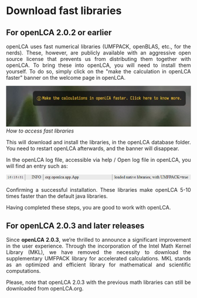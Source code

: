 <div style='text-align: justify;'>

# Download fast libraries

## For openLCA 2.0.2 or earlier

openLCA uses fast numerical libraries (UMFPACK, openBLAS, etc., for the nerds). These, however, are publicly available with an aggressive open source license that prevents us from distributing them together with openLCA. To bring these into openLCA, you will need to install them yourself. To do so, simply click on the "make the calculation in openLCA faster" banner on the welcome page in openLCA.

![](../media/fast_libraries.png)  
_How to access fast libraries_

This will download and install the libraries, in the openLCA database folder. You need to restart openLCA afterwards, and the banner will disappear.

In the openLCA log file, accessible via help / Open log file in openLCA, you will find an entry such as:

![](../media/fast_libraries_2.png)

Confirming a successful installation. These libraries make openLCA 5-10 times faster than the default java libraries. 

Having completed these steps, you are good to work with openLCA.

## For openLCA 2.0.3 and later releases

Since **openLCA 2.0.3**, we’re thrilled to announce a significant improvement in the user experience. Through the incorporation of the Intel Math Kernel Library (MKL), we have removed the necessity to download the supplementary UMFPACK library for accelerated calculations. MKL stands as an optimized and efficient library for mathematical and scientific computations. 

Please, note that openLCA 2.0.3 with the previous math libraries can still be downloaded from openLCA.org.

</div>

